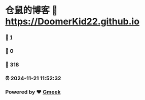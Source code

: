 # 仓鼠的博客 :link: https://DoomerKid22.github.io 
### :page_facing_up: [1](https://DoomerKid22.github.io/tag.html) 
### :speech_balloon: 0 
### :hibiscus: 318 
### :alarm_clock: 2024-11-21 11:52:32 
### Powered by :heart: [Gmeek](https://github.com/Meekdai/Gmeek)
